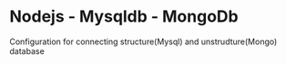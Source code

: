 Nodejs - Mysqldb -  MongoDb
==========

Configuration for connecting structure(Mysql) and unstrudture(Mongo) database
